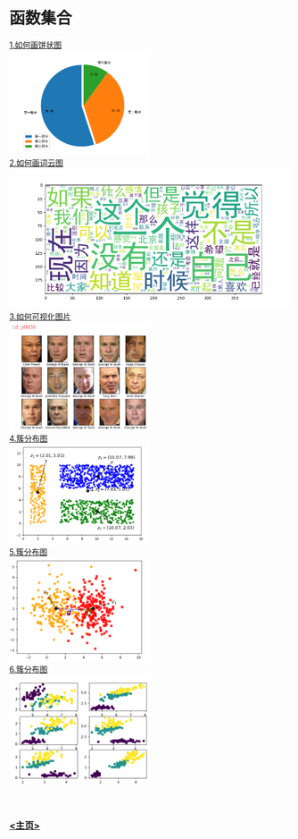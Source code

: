 # 函数集合
[1.如何画饼状图](./pieChart.py)<br>
<img src ="https://github.com/TolicWang/Pictures/blob/master/Pic/p0028.png" width="50%"><br>
[2.如何画词云图](../Lecture_06/word_cloud.py)<br>
![worldcloud](../Lecture_06/data/Figure_1.png)<br>
[3.如何可视化图片](visiualImage.py)<br>
<img src ="https://github.com/TolicWang/Pictures/blob/master/Pic/p0036.png" width="50%"><br>
[4.簇分布图](./plot001.py)<br>
<img src ="https://github.com/TolicWang/Pictures/blob/master/Pic/p0093.png" width="50%"><br>
[5.簇分布图](./plot002.py)<br>
<img src ="https://github.com/TolicWang/Pictures/blob/master/Pic/p0094.png" width="50%"><br>
[6.簇分布图](./plot003.py)<br>
<img src ="https://github.com/TolicWang/Pictures/blob/master/Pic/p0095.png" width="50%"><br>
<br>
<br>
### [<主页>](../README.md)